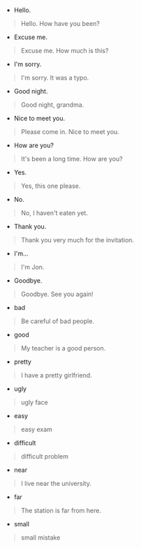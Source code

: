 - Hello.
> Hello. How have you been?
- Excuse me.
> Excuse me. How much is this?
- I'm sorry.
> I'm sorry. It was a typo.
- Good night.
> Good night, grandma.
- Nice to meet you.
> Please come in. Nice to meet you.
- How are you?
> It's been a long time. How are you?
- Yes.
> Yes, this one please.
- No.
> No, I haven't eaten yet.
- Thank you.
> Thank you very much for the invitation.
- I'm...
> I'm Jon.
- Goodbye.
> Goodbye. See you again!
- bad
> Be careful of bad people.
- good
> My teacher is a good person.
- pretty
> I have a pretty girlfriend.
- ugly
> ugly face
- easy
> easy exam
- difficult
> difficult problem
- near
> I live near the university.
- far
> The station is far from here.
- small
> small mistake
